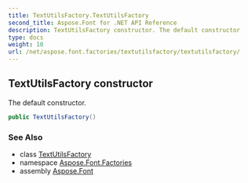```yaml
---
title: TextUtilsFactory.TextUtilsFactory
second_title: Aspose.Font for .NET API Reference
description: TextUtilsFactory constructor. The default constructor
type: docs
weight: 10
url: /net/aspose.font.factories/textutilsfactory/textutilsfactory/
---
```

## TextUtilsFactory constructor

The default constructor.

```csharp
public TextUtilsFactory()
```

### See Also

* class [TextUtilsFactory](../)
* namespace [Aspose.Font.Factories](../../../aspose.font.factories/)
* assembly [Aspose.Font](../../../)


